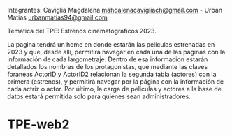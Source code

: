 Integrantes:
Caviglia Magdalena mahdalenacavigliach@gmail.com - Urban Matias urbanmatias94@gmail.com

Tematica del TPE: Estrenos cinematograficos 2023.

La pagina tendrá un home en donde estarán las peliculas estrenadas en 2023 y que, desde allí, permitirá navegar en cada una de las paginas con la información de cada largometraje. 
Dentro de esa informacion estarán detallados los nombres de los protagonistas, que mediante las claves foraneas ActorID y ActorID2 relacionan la segunda tabla (actores) con la primera (estrenos), y permitirá navegar por la página con la información de cada actriz o actor. 
Por último, la carga de peliculas y actores a la base de datos estará permitida solo para quienes sean administradores. 


# TPE-web2
